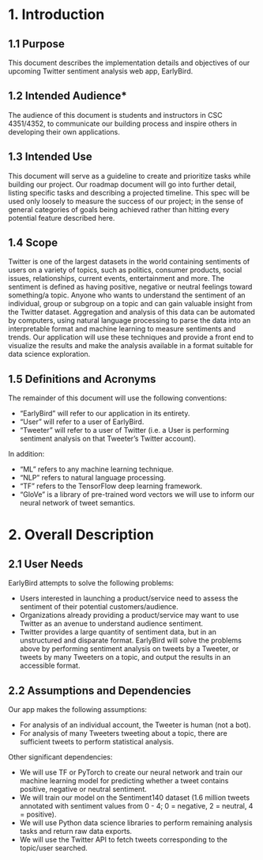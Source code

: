 # 1. Introduction

## 1.1 Purpose
This document describes the implementation details and objectives of our upcoming Twitter sentiment analysis web app, EarlyBird. 

## 1.2 Intended Audience*
The audience of this document is students and instructors in CSC 4351/4352, to communicate our building process and inspire others in developing their own applications.

## 1.3 Intended Use
This document will serve as a guideline to create and prioritize tasks while building our project. Our roadmap document will go into further detail, listing specific tasks and describing a projected timeline. This spec will be used only loosely to measure the success of our project; in the sense of general categories of goals being achieved rather than hitting every potential feature described here.


## 1.4 Scope
Twitter is one of the largest datasets in the world containing sentiments of users on a variety of topics, such as politics, consumer products, social issues, relationships, current events, entertainment and more. The sentiment is defined as having positive, negative or neutral feelings toward something/a topic. Anyone who wants to understand the sentiment of an individual, group or subgroup on a topic and can gain valuable insight from the Twitter dataset. Aggregation and analysis of this data can be automated by computers, using natural language processing to parse the data into an interpretable format and machine learning to measure sentiments and trends. Our application will use these techniques and provide a front end to visualize the results and make the analysis available in a format suitable for data science exploration.


## 1.5 Definitions and Acronyms
The remainder of this document will use the following conventions:
* “EarlyBird” will refer to our application in its entirety.
* “User” will refer to a user of EarlyBird.
* “Tweeter” will refer to a user of Twitter (i.e. a User is  performing sentiment analysis on that Tweeter’s Twitter account).

In addition:
* “ML” refers to any machine learning technique.
* “NLP” refers to natural language processing.
* “TF” refers to the TensorFlow deep learning framework.
* “GloVe” is a library of pre-trained word vectors we will use to inform our neural network of tweet semantics.

# 2. Overall Description

## 2.1 User Needs
EarlyBird attempts to solve the following problems:
* Users interested in launching a product/service need to assess the sentiment of their potential customers/audience.
* Organizations already providing a product/service may want to use Twitter as an avenue to understand audience sentiment.
* Twitter provides a large quantity of sentiment data, but in an unstructured and disparate format.
EarlyBird will solve the problems above by performing sentiment analysis on tweets by a Tweeter, or tweets by many Tweeters on a topic, and output the results in an accessible format.


## 2.2 Assumptions and Dependencies
Our app makes the following assumptions:
* For analysis of an individual account, the Tweeter is human (not a bot).
* For analysis of many Tweeters tweeting about a topic, there are sufficient tweets to perform statistical analysis.

Other significant dependencies: 
* We will use TF or PyTorch to create our neural network and train our machine learning model for predicting whether a tweet contains positive, negative or neutral sentiment.
* We will train our model on the Sentiment140 dataset (1.6 million tweets annotated with sentiment values from 0 - 4; 0 = negative, 2 = neutral, 4 = positive).
* We will use Python data science libraries to perform remaining analysis tasks and return raw data exports.
* We will use the Twitter API to fetch tweets corresponding to the topic/user searched.